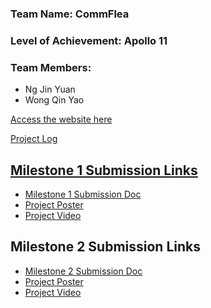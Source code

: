 <div>
    <h3>Team Name: CommFlea</h3>
    <h3>Level of Achievement: Apollo 11</h3>
    <h3>Team Members:</h3>
    <ul>
        <li>Ng Jin Yuan</li>
        <li>Wong Qin Yao</li>
    </ul>
    <a href="https://commflea.vercel.app/">Access the website here</p>
    <a href="https://docs.google.com/spreadsheets/d/1-9XHHRBR53gd1yOmnIH-Bc72xDMyvKdN_Bv6rWkO3bk/edit?usp=sharing">Project Log</p>
</div>

## Milestone 1 Submission Links

- [Milestone 1 Submission Doc](https://docs.google.com/document/d/19IC9HQEe5kSnHDYaKgG3j4TdZFJLZ2OfEOU09IhtJ0k/edit?usp=sharing)
- [Project Poster](https://drive.google.com/file/d/14bD8aRG6kZ-ZY17KRrQ7-mqaWbhRX1po/view?usp=sharing)
- [Project Video](https://youtu.be/b5NzQEMzgm0)

## Milestone 2 Submission Links

- [Milestone 2 Submission Doc](https://docs.google.com/document/d/1hF9R3qXH_wtk_vts1j9aE-EJnT47l2ma27_TePM1YwQ/edit?usp=sharing)
- [Project Poster](https://drive.google.com/file/d/1DR_zlXvbefOpK1R5ZiEElsvrI8VDRuZk/view?usp=sharing)
- [Project Video](https://youtu.be/YKhzUp1gPq0)
